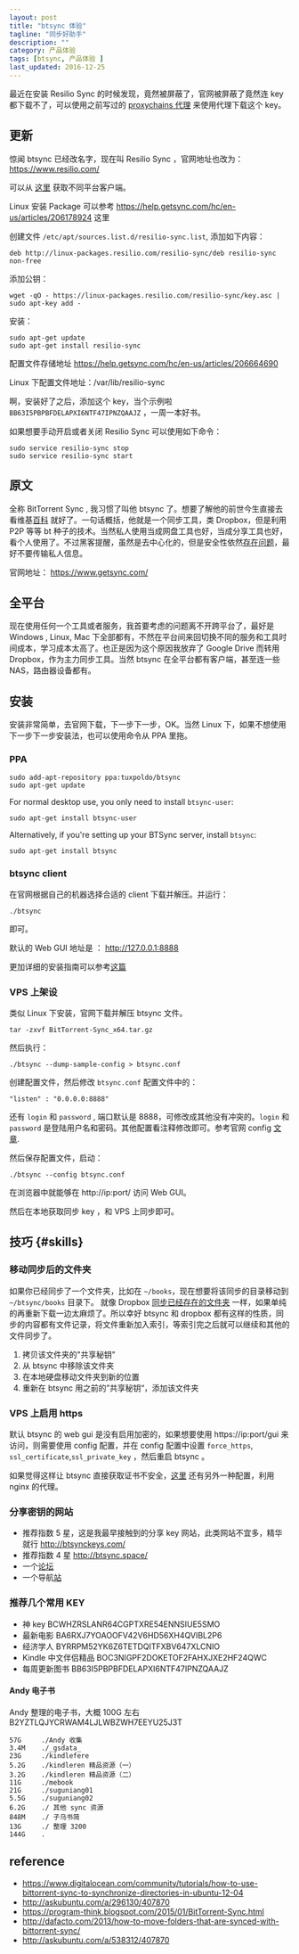 ```yaml
---
layout: post
title: "btsync 体验"
tagline: "同步好助手"
description: ""
category: 产品体验
tags: [btsync, 产品体验 ]
last_updated: 2016-12-25
---
```


最近在安装 Resilio Sync 的时候发现，竟然被屏蔽了，官网被屏蔽了竟然连 key 都下载不了，可以使用之前写过的 [proxychains 代理](/post/2017/02/terminal-sock5-proxy.html) 来使用代理下载这个 key。

## 更新

惊闻 btsync 已经改名字，现在叫 Resilio Sync ，官网地址也改为： <https://www.resilio.com/>

可以从 [这里](https://www.resilio.com/platforms/desktop/) 获取不同平台客户端。

Linux 安装 Package 可以参考 <https://help.getsync.com/hc/en-us/articles/206178924> 这里

创建文件 `/etc/apt/sources.list.d/resilio-sync.list`, 添加如下内容：

	deb http://linux-packages.resilio.com/resilio-sync/deb resilio-sync non-free

添加公钥：

	wget -qO - https://linux-packages.resilio.com/resilio-sync/key.asc | sudo apt-key add -

安装：

    sudo apt-get update
    sudo apt-get install resilio-sync

配置文件存储地址 <https://help.getsync.com/hc/en-us/articles/206664690>

Linux 下配置文件地址：/var/lib/resilio-sync

啊，安装好了之后，添加这个 key，当个示例啦 `BB63I5PBPBFDELAPXI6NTF47IPNZQAAJZ` ，一周一本好书。

如果想要手动开启或者关闭 Resilio Sync 可以使用如下命令：

	sudo service resilio-sync stop
    sudo service resilio-sync start


## 原文

全称 BitTorrent Sync , 我习惯了叫他 btsync 了。想要了解他的前世今生直接去看维基[百科](https://zh.wikipedia.org/wiki/BitTorrent_Sync) 就好了。一句话概括，他就是一个同步工具，类 Dropbox，但是利用 P2P 等等 bt 种子的技术。当然私人使用当成网盘工具也好，当成分享工具也好，看个人使用了。不过黑客提醒，虽然是去中心化的，但是安全性依然[存在问题](http://www.networkworld.com/article/2848723/microsoft-subnet/hackers-claim-bittorrent-sync-should-not-be-used-for-sensitive-data.html)，最好不要传输私人信息。

官网地址： <https://www.getsync.com/>

## 全平台

现在使用任何一个工具或者服务，我首要考虑的问题离不开跨平台了，最好是 Windows , Linux, Mac 下全部都有，不然在平台间来回切换不同的服务和工具时间成本，学习成本太高了。也正是因为这个原因我放弃了 Google Drive 而转用 Dropbox，作为主力同步工具。当然 btsync 在全平台都有客户端，甚至连一些 NAS，路由器设备都有。


## 安装

安装非常简单，去官网下载，下一步下一步，OK。当然 Linux 下，如果不想使用 下一步下一步安装法，也可以使用命令从 PPA 里拖。

### PPA

	sudo add-apt-repository ppa:tuxpoldo/btsync
	sudo apt-get update

For normal desktop use, you only need to install `btsync-user`:

	sudo apt-get install btsync-user

Alternatively, if you're setting up your BTSync server, install `btsync`:

	sudo apt-get install btsync

### btsync client

在官网根据自己的机器选择合适的 client 下载并解压。并运行：

	./btsync

即可。

默认的 Web GUI 地址是 ： <http://127.0.0.1:8888>

更加详细的安装指南可以参考[这篇](https://www.digitalocean.com/community/tutorials/how-to-use-bittorrent-sync-to-synchronize-directories-in-ubuntu-12-04)


### VPS 上架设

类似 Linux 下安装，官网下载并解压 btsync 文件。

	tar -zxvf BitTorrent-Sync_x64.tar.gz

然后执行：

	./btsync --dump-sample-config > btsync.conf

创建配置文件，然后修改 `btsync.conf` 配置文件中的：

	"listen" : "0.0.0.0:8888"

还有 `login` 和 `password` , 端口默认是 8888，可修改成其他没有冲突的。`login` 和 `password` 是登陆用户名和密码。其他配置看注释修改即可。参考官网 config [文章](http://help.getsync.com/hc/en-us/articles/204762689-Running-Sync-in-configuration-mode).

然后保存配置文件，启动：

	./btsync --config btsync.conf

在浏览器中就能够在 http://ip:port/ 访问 Web GUI。

然后在本地获取同步 key ，和 VPS 上同步即可。

## 技巧 {#skills}

### 移动同步后的文件夹

如果你已经同步了一个文件夹，比如在 `~/books`，现在想要将该同步的目录移动到 `~/btsync/books` 目录下。 就像 Dropbox [同步已经存在的文件夹](/post/2015/07/dropbox-sync-with-exist-folder.html) 一样，如果单纯的再重新下载一边太麻烦了。所以幸好 btsync 和 dropbox 都有这样的性质，同步的内容都有文件记录，将文件重新加入索引，等索引完之后就可以继续和其他的文件同步了。

1. 拷贝该文件夹的"共享秘钥"
2. 从 btsync 中移除该文件夹
3. 在本地硬盘移动文件夹到新的位置
4. 重新在 btsync 用之前的”共享秘钥“，添加该文件夹

### VPS 上启用 https

默认 btsync 的 web gui 是没有启用加密的，如果想要使用 https://ip:port/gui 来访问，则需要使用 config 配置，并在 config 配置中设置 `force_https`, `ssl_certificate`,`ssl_private_key` ，然后重启 btsync 。

如果觉得这样让 btsync 直接获取证书不安全，[这里](http://askubuntu.com/a/538312/407870) 还有另外一种配置，利用 nginx 的代理。


### 分享密钥的网站

- 推荐指数 5 星，这是我最早接触到的分享 key 网站，此类网站不宜多，精华就行 <http://btsynckeys.com/>
- 推荐指数 4 星 <http://btsync.space/>
- 一个[论坛](http://bbs.btnimei.xyz/category/7/%E4%B8%8B%E4%BD%A0%E5%A6%B9)
- 一个导航[站](http://wherebt.com/)

### 推荐几个常用 KEY

- 神 key BCWHZRSLANR64CGPTXRE54ENNSIUE5SMO
- 最新电影 BA6RXJ7YOAOOFV42V6HD56XH4QVIBL2P6
- 经济学人 BYRRPM52YK6Z6TETDQITFXBV647XLCNIO
- Kindle 中文伴侣精品 BOC3NIGPF2DOKETOF2FAHXJXE2HF24QWC
- 每周更新图书 BB63I5PBPBFDELAPXI6NTF47IPNZQAAJZ

#### Andy 电子书
Andy 整理的电子书，大概 100G 左右 B2YZTLQJYCRWAM4LJLWBZWH7EEYU25J3T

	57G     ./Andy 收集
	3.4M    ./_gsdata_
	23G     ./kindlefere
	5.2G    ./kindleren 精品资源（一）
	3.2G    ./kindleren 精品资源（二）
	11G     ./mebook
	21G     ./suguniang01
	5.5G    ./suguniang02
	6.2G    ./ 其他 sync 资源
	848M    ./ 子乌书简
	13G     ./ 整理 3200
	144G    .


## reference

- <https://www.digitalocean.com/community/tutorials/how-to-use-bittorrent-sync-to-synchronize-directories-in-ubuntu-12-04>
- <http://askubuntu.com/a/296130/407870>
- <https://program-think.blogspot.com/2015/01/BitTorrent-Sync.html>
- <http://dafacto.com/2013/how-to-move-folders-that-are-synced-with-bittorrent-sync/>
- <http://askubuntu.com/a/538312/407870>
